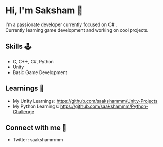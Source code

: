 # Hi, I'm Saksham 👋

I'm a passionate developer currently focused on C# .  
Currently learning game development and working on cool projects.  

## Skills 🕹️
- C, C++, C#, Python 
- Unity
- Basic Game Development 

## Learnings 🌱
- My Unity Learnings: https://github.com/saakshammm/Unity-Projects
- My Python Learnings: https://github.com/saakshammm/Python-Challenge

## Connect with me 🤝
- Twitter: saakshammmm
